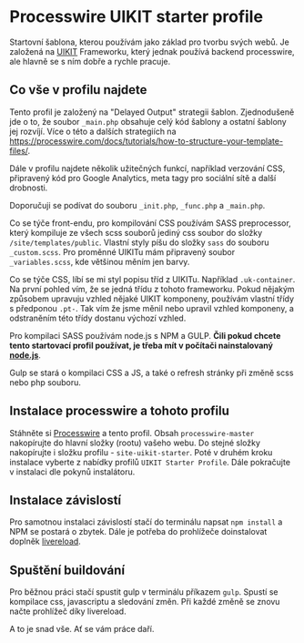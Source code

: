 # Processwire UIKIT starter profile
Startovní šablona, kterou používám jako základ pro tvorbu svých webů. Je založená na [UIKIT](https://getuikit.com/) Frameworku, který jednak používá backend processwire, ale hlavně se s ním dobře a rychle pracuje.

## Co vše v profilu najdete
Tento profil je založený na "Delayed Output" strategii šablon. Zjednodušeně jde o to, že soubor `_main.php` obsahuje celý kód šablony a ostatní šablony jej rozvíjí. 
Více o této a dalších strategiích na https://processwire.com/docs/tutorials/how-to-structure-your-template-files/.

Dále v profilu najdete několik užitečných funkcí, například verzování CSS, připravený kód pro Google Analytics, meta tagy pro sociální sítě a další drobnosti.

Doporučuji se podívat do souboru `_init.php`, `_func.php` a `_main.php`.

Co se týče front-endu, pro kompilování CSS používám SASS preprocessor, který kompiluje ze všech scss souborů jediný css soubor do složky `/site/templates/public`. Vlastní styly píšu do složky `sass` do souboru `_custom.scss`. Pro proměnné UIKITu mám připravený soubor `_variables.scss`, kde většinou měním jen barvy.

Co se týče CSS, líbí se mi styl popisu tříd z UIKITu. Například `.uk-container`. Na první pohled vím, že se jedná třídu z tohoto frameworku. Pokud nějakým způsobem upravuju vzhled nějaké UIKIT komponeny, používám vlastní třídy s předponou `.pt-`. Tak vím že jsme měnil nebo upravil vzhled komponeny, a odstraněním této třídy dostanu výchozí vzhled.

Pro kompilaci SASS používám node.js s NPM a GULP.
**Čili pokud chcete tento startovací profil používat, je třeba mít v počítači nainstalovaný [node.js](https://nodejs.org/en/)**.

Gulp se stará o kompilaci CSS a JS, a také o refresh stránky při změně scss nebo php souboru.

## Instalace processwire a tohoto profilu
Stáhněte si [Processwire](https://github.com/processwire/processwire/archive/master.zip) a tento profil. Obsah `processwire-master` nakopírujte do hlavní složky (rootu) vašeho webu. Do stejné složky nakopírujte i složku profilu - `site-uikit-starter`. Poté v druhém kroku instalace vyberte z nabídky profilů `UIKIT Starter Profile`. Dále pokračujte v instalaci dle pokynů instalátoru.

## Instalace závislostí
Pro samotnou instalaci závislostí stačí do terminálu napsat `npm install` a NPM se postará o zbytek. Dále je potřeba do prohlížeče doinstalovat doplněk [livereload](http://livereload.com/extensions/).

## Spuštění buildování
Pro běžnou práci stačí spustit gulp v terminálu příkazem `gulp`. Spustí se kompilace css, javascriptu a sledování změn. Při každé změně se znovu načte prohlížeč díky livereload.

A to je snad vše. Ať se vám práce daří.